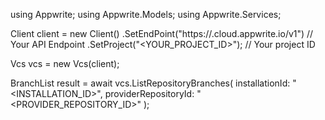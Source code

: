using Appwrite;
using Appwrite.Models;
using Appwrite.Services;

Client client = new Client()
    .SetEndPoint("https://<REGION>.cloud.appwrite.io/v1") // Your API Endpoint
    .SetProject("<YOUR_PROJECT_ID>"); // Your project ID

Vcs vcs = new Vcs(client);

BranchList result = await vcs.ListRepositoryBranches(
    installationId: "<INSTALLATION_ID>",
    providerRepositoryId: "<PROVIDER_REPOSITORY_ID>"
);